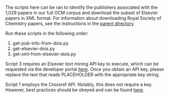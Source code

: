 The scripts here can be ran to identify the publishers associated with the 1,029 papers in our full OCM corpus and download the subset of Elsevier papers in XML format. For information about downloading Royal Society of Chemistry papers, see the instructions in the [parent directory](https://github.com/benjww/text_mining_prep/tree/main/download_papers/). 

Run these scripts in the following order:

1. get-pub-info-from-dois.py
2. get-elsevier-dois.py
3. get-xml-from-elsevier-dois.py

Script 3 requires an Elsevier text mining API key to execute, which can be requested via the developer portal [here](https://dev.elsevier.com/). Once you obtain an API key, please replace the text that reads PLACEHOLDER with the appropriate key string. 

Script 1 employs the Crossref API. Notably, this does not require a key. However, best practices should be obeyed and can be found [here](https://www.crossref.org/documentation/retrieve-metadata/rest-api/tips-for-using-the-crossref-rest-api/).
